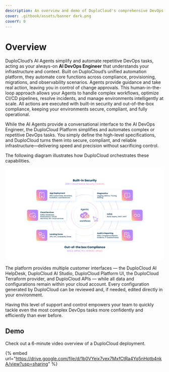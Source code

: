 ```yaml
---
description: An overview and demo of DuploCloud's comprehensive DevOps platform
cover: .gitbook/assets/banner dark.png
coverY: 0
---
```


# Overview

DuploCloud’s AI Agents simplify and automate repetitive DevOps tasks, acting as your always-on **AI DevOps Engineer** that understands your infrastructure and context. Built on DuploCloud’s unified automation platform, they automate core functions across compliance, provisioning, migrations, and observability scenarios. Agents provide guidance and take real action, leaving you in control of change approvals. This human-in-the-loop approach allows your Agents to handle complex workflows, optimize CI/CD pipelines, resolve incidents, and manage environments intelligently at scale. All actions are executed with built-in security and out-of-the-box compliance, keeping your environments secure, compliant, and fully operational.

While the AI Agents provide a conversational interface to the AI DevOps Engineer, the DuploCloud Platform simplifies and automates complex or repetitive DevOps tasks. You simply define the high-level specifications, and DuploCloud turns them into secure, compliant, and reliable infrastructure—delivering speed and precision without sacrificing control.

The following diagram illustrates how DuploCloud orchestrates these capabilities.&#x20;

![The DuploCloud Platform Features Diagram](.gitbook/assets/duplocloud-update-illustration-graphics-v2.png)

The platform provides multiple customer interfaces — the DuploCloud AI HelpDesk, DuploCloud AI Studio, DuploCloud Platform UI, the DuploCloud Terraform provider, and DuploCloud APIs — while all data and configurations remain within your cloud account. Every configuration generated by DuploCloud can be reviewed and, if needed, edited directly in your environment.

Having this level of support and control empowers your team to quickly tackle even the most complex DevOps tasks more confidently and efficiently than ever before.

## Demo

Check out a 6-minute video overview of a DuploCloud deployment.

{% embed url="https://drive.google.com/file/d/1b0VYeix7vex7MxfCtRa4Yq5nHptb4nkA/view?usp=sharing" %}

